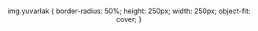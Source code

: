 <div align="center">
<p>
<a href="https://github.com/BYSedX">
  <img src="https://media.discordapp.net/attachments/887764078636986378/1000519540142247936/unknown.png"alt="" class="yuvarlak" />
</a>
</p>
  img.yuvarlak {
    border-radius: 50%;
    height: 250px;
    width: 250px;
    object-fit: cover;
}
<div/>
  
